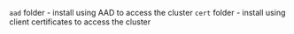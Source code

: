 `aad` folder - install using AAD to access the cluster
`cert` folder - install using client certificates to access the cluster